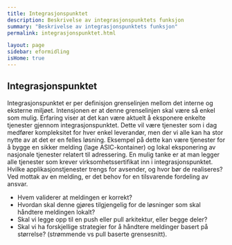 ```yaml
---
title: Integrasjonspunktet
description: Beskrivelse av integrasjonspunktets funksjon
summary: "Beskrivelse av integrasjonspunktets funksjon"
permalink: integrasjonspunktet.html

layout: page
sidebar: eformidling
isHome: true
---
```


## Integrasjonspunktet

Integrasjonspunktet er per definisjon grenselinjen mellom det interne og eksterne miljøet. Intensjonen er at denne grenselinjen skal være så enkel som mulig. Erfaring viser at det kan være aktuelt å eksponere enkelte tjenester gjennom integrasjonspunktet. Dette vil være tjenester som i dag medfører kompleksitet for hver enkel leverandør, men der vi alle kan ha stor nytte av at det er en felles løsning. Eksempel på dette kan være tjenester for å bygge en sikker melding (lage ASIC-kontainer) og lokal eksponering av nasjonale tjenester relatert til adressering. En mulig tanke er at man legger alle tjenester som krever virksomhetssertifikat inn i integrasjonspunktet. Hvilke applikasjonstjenester trengs for avsender, og hvor bør de realiseres?
Ved mottak av en melding, er det behov for en tilsvarende fordeling av ansvar. 

* Hvem validerer at meldingen er korrekt?
* Hvordan skal denne gjøres tilgjengelig for de løsninger som skal håndtere meldingen lokalt?
* Skal vi legge opp til en push eller pull arkitektur, eller begge deler?
* Skal vi ha forskjellige strategier for å håndtere meldinger basert på størrelse? (strømmende vs pull baserte grensesnitt). 